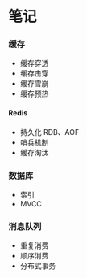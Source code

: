 # 笔记

### 缓存

* 缓存穿透
* 缓存击穿
* 缓存雪崩
* 缓存预热

#### Redis

* 持久化 RDB、AOF
* 哨兵机制
* 缓存淘汰 

### 数据库

* 索引
* MVCC

### 消息队列

* 重复消费
* 顺序消费
* 分布式事务

